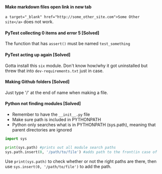 #### Make markdown files open link in new tab
```a target="_blank" href="http://some_other_site.com">Some Other site</a>``` does not work.

#### PyTest collecting 0 items and error 5 [Solved]
The function that has ```assert()``` must be named ```test_something```

#### PyTest acting up again [Solved]
Gotta install this ```six``` module. Don't know how/why it got uninstalled but threw that into ```dev-requirements.txt``` just in case.

#### Making Github folders [Solved]
Just type '/' at the end of name when making a file.

#### Python not finding modules [Solved]
* Remember to have the ```__init__.py``` file
* Make sure path is included in PYTHONPATH
* Python only searches what is in PYTHONPATH (sys.path), meaning that parent directories are ignored

```python
import sys

print(sys.path) #prints out all module search paths
sys.path.insert(0, '/path/to/file') #adds path to the front(in case of duplicates checked before
```
Use `print(sys.path)` to check whether or not the right paths are there, then use `sys.insert(0, '/path/to/file')` to add the path.
